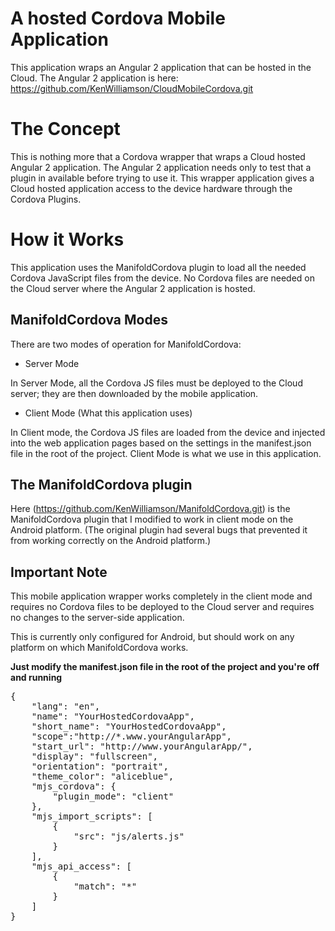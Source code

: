 # A hosted Cordova Mobile Application 
This application wraps an Angular 2 application that can be hosted in the Cloud. 
The Angular 2 application is here: https://github.com/KenWilliamson/CloudMobileCordova.git

# The Concept
This is nothing more that a Cordova wrapper that wraps a Cloud hosted Angular 2 application.
The Angular 2 application needs only to test that a plugin in available before trying to use it.
This wrapper application gives a Cloud hosted application access to the device hardware through the Cordova Plugins.

# How it Works
This application uses the ManifoldCordova plugin to load all the needed Cordova JavaScript files from the device.
No Cordova files are needed on the Cloud server where the Angular 2 application is hosted.

## ManifoldCordova Modes
There are two modes of operation for ManifoldCordova:
 
- Server Mode

In Server Mode, all the Cordova JS files must be deployed to the Cloud server; they are then downloaded by the 
mobile application.

- Client Mode (What this application uses)

In Client mode, the Cordova JS files are loaded from the device and injected into the web application pages based on
the settings in the manifest.json file in the root of the project.
Client Mode is what we use in this application.
    

## The ManifoldCordova plugin 
Here (https://github.com/KenWilliamson/ManifoldCordova.git) is the ManifoldCordova plugin that I modified to 
work in client mode on the Android platform. (The original plugin had several bugs that prevented it from working 
correctly on the Android platform.) 


## Important Note
This mobile application wrapper works completely in the client mode and requires no Cordova files to be deployed 
to the Cloud server and requires no changes to the server-side application.

This is currently only configured for Android, but should work on any platform on which ManifoldCordova works.

**Just modify the manifest.json file in the root of the project and you're off and running** 
<pre>
{
    "lang": "en",
    "name": "YourHostedCordovaApp",
    "short_name": "YourHostedCordovaApp",
    "scope":"http://*.www.yourAngularApp",
    "start_url": "http://www.yourAngularApp/",
    "display": "fullscreen",
    "orientation": "portrait",
    "theme_color": "aliceblue",
    "mjs_cordova": {
        "plugin_mode": "client"
    },
    "mjs_import_scripts": [
        {
            "src": "js/alerts.js"
        }
    ],
    "mjs_api_access": [
        {
            "match": "*"
        }
    ]
}
</pre>
